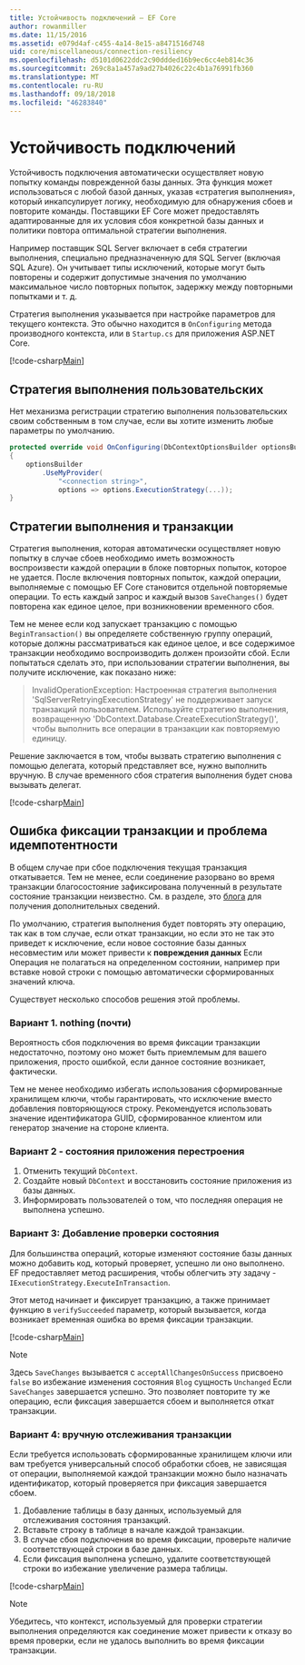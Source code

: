 ```yaml
---
title: Устойчивость подключений — EF Core
author: rowanmiller
ms.date: 11/15/2016
ms.assetid: e079d4af-c455-4a14-8e15-a8471516d748
uid: core/miscellaneous/connection-resiliency
ms.openlocfilehash: d5101d0622ddc2c90ddded16b9ec6cc4eb814c36
ms.sourcegitcommit: 269c8a1a457a9ad27b4026c22c4b1a76991fb360
ms.translationtype: MT
ms.contentlocale: ru-RU
ms.lasthandoff: 09/18/2018
ms.locfileid: "46283840"
---
```

# <a name="connection-resiliency"></a>Устойчивость подключений

Устойчивость подключения автоматически осуществляет новую попытку команды поврежденной базы данных. Эта функция может использоваться с любой базой данных, указав «стратегия выполнения», который инкапсулирует логику, необходимую для обнаружения сбоев и повторите команды. Поставщики EF Core может предоставлять адаптированные для их условия сбоя конкретной базы данных и политики повтора оптимальной стратегии выполнения.

Например поставщик SQL Server включает в себя стратегии выполнения, специально предназначенную для SQL Server (включая SQL Azure). Он учитывает типы исключений, которые могут быть повторены и содержит допустимые значения по умолчанию максимальное число повторных попыток, задержку между повторными попытками и т. д.

Стратегия выполнения указывается при настройке параметров для текущего контекста. Это обычно находится в `OnConfiguring` метода производного контекста, или в `Startup.cs` для приложения ASP.NET Core.

[!code-csharp[Main](../../../samples/core/Miscellaneous/ConnectionResiliency/Program.cs#OnConfiguring)]

## <a name="custom-execution-strategy"></a>Стратегия выполнения пользовательских

Нет механизма регистрации стратегию выполнения пользовательских своим собственным в том случае, если вы хотите изменить любые параметры по умолчанию.

``` csharp
protected override void OnConfiguring(DbContextOptionsBuilder optionsBuilder)
{
    optionsBuilder
        .UseMyProvider(
            "<connection string>",
            options => options.ExecutionStrategy(...));
}
```

## <a name="execution-strategies-and-transactions"></a>Стратегии выполнения и транзакции

Стратегия выполнения, которая автоматически осуществляет новую попытку в случае сбоев необходимо иметь возможность воспроизвести каждой операции в блоке повторных попыток, которое не удается. После включения повторных попыток, каждой операции, выполняемые с помощью EF Core становится отдельной повторяемые операции. То есть каждый запрос и каждый вызов `SaveChanges()` будет повторена как единое целое, при возникновении временного сбоя.

Тем не менее если код запускает транзакцию с помощью `BeginTransaction()` вы определяете собственную группу операций, которые должны рассматриваться как единое целое, и все содержимое транзакции необходимо воспроизводить должен произойти сбой. Если попытаться сделать это, при использовании стратегии выполнения, вы получите исключение, как показано ниже:

> InvalidOperationException: Настроенная стратегия выполнения 'SqlServerRetryingExecutionStrategy' не поддерживает запуск транзакций пользователем. Используйте стратегию выполнения, возвращенную 'DbContext.Database.CreateExecutionStrategy()', чтобы выполнить все операции в транзакции как повторяемую единицу.

Решение заключается в том, чтобы вызвать стратегию выполнения с помощью делегата, который представляет все, нужно выполнить вручную. В случае временного сбоя стратегия выполнения будет снова вызывать делегат.

[!code-csharp[Main](../../../samples/core/Miscellaneous/ConnectionResiliency/Program.cs#ManualTransaction)]

## <a name="transaction-commit-failure-and-the-idempotency-issue"></a>Ошибка фиксации транзакции и проблема идемпотентности

В общем случае при сбое подключения текущая транзакция откатывается. Тем не менее, если соединение разорвано во время транзакции благосостояние зафиксирована полученный в результате состояние транзакции неизвестно. См. в разделе, это [блога](https://blogs.msdn.com/b/adonet/archive/2013/03/11/sql-database-connectivity-and-the-idempotency-issue.aspx) для получения дополнительных сведений.

По умолчанию, стратегия выполнения будет повторять эту операцию, так как в том случае, если откат транзакции, но если это не так это приведет к исключение, если новое состояние базы данных несовместим или может привести к **повреждения данных** Если Операция не полагаться на определенном состоянии, например при вставке новой строки с помощью автоматически сформированных значений ключа.

Существует несколько способов решения этой проблемы.

### <a name="option-1---do-almost-nothing"></a>Вариант 1. nothing (почти)

Вероятность сбоя подключения во время фиксации транзакции недостаточно, поэтому оно может быть приемлемым для вашего приложения, просто ошибкой, если данное состояние возникает, фактически.

Тем не менее необходимо избегать использования сформированные хранилищем ключи, чтобы гарантировать, что исключение вместо добавления повторяющуюся строку. Рекомендуется использовать значение идентификатора GUID, сформированное клиентом или генератор значение на стороне клиента.

### <a name="option-2---rebuild-application-state"></a>Вариант 2 - состояния приложения перестроения

1. Отменить текущий `DbContext`.
2. Создайте новый `DbContext` и восстановить состояние приложения из базы данных.
3. Информировать пользователей о том, что последняя операция не выполнена успешно.

### <a name="option-3---add-state-verification"></a>Вариант 3: Добавление проверки состояния

Для большинства операций, которые изменяют состояние базы данных можно добавить код, который проверяет, успешно ли оно выполнено. EF предоставляет метод расширения, чтобы облегчить эту задачу - `IExecutionStrategy.ExecuteInTransaction`.

Этот метод начинает и фиксирует транзакцию, а также принимает функцию в `verifySucceeded` параметр, который вызывается, когда возникает временная ошибка во время фиксации транзакции.

[!code-csharp[Main](../../../samples/core/Miscellaneous/ConnectionResiliency/Program.cs#Verification)]

> [!NOTE]
> Здесь `SaveChanges` вызывается с `acceptAllChangesOnSuccess` присвоено `false` во избежание изменения состояния `Blog` сущность `Unchanged` Если `SaveChanges` завершается успешно. Это позволяет повторите ту же операцию, если фиксация завершается сбоем и выполняется откат транзакции.

### <a name="option-4---manually-track-the-transaction"></a>Вариант 4: вручную отслеживания транзакции

Если требуется использовать сформированные хранилищем ключи или вам требуется универсальный способ обработки сбоев, не зависящая от операции, выполняемой каждой транзакции можно было назначать идентификатор, который проверяется при фиксация завершается сбоем.

1. Добавление таблицы в базу данных, используемый для отслеживания состояния транзакций.
2. Вставьте строку в таблице в начале каждой транзакции.
3. В случае сбоя подключения во время фиксации, проверьте наличие соответствующей строки в базе данных.
4. Если фиксация выполнена успешно, удалите соответствующей строки во избежание увеличение размера таблицы.

[!code-csharp[Main](../../../samples/core/Miscellaneous/ConnectionResiliency/Program.cs#Tracking)]

> [!NOTE]
> Убедитесь, что контекст, используемый для проверки стратегии выполнения определяются как соединение может привести к отказу во время проверки, если не удалось выполнить во время фиксации транзакции.
